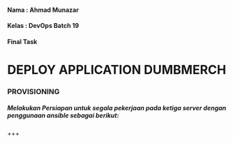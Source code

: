 #### Nama : Ahmad Munazar
#### Kelas : DevOps Batch 19
#### Final Task


# DEPLOY APPLICATION DUMBMERCH

### PROVISIONING

 ##### Melakukan Persiapan untuk segala pekerjaan pada ketiga server dengan penggunaan ansible sebagai berikut:


+++

